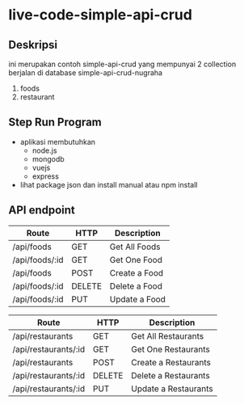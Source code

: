 # live-code-simple-api-crud

## Deskripsi
ini merupakan contoh simple-api-crud yang mempunyai 2 collection berjalan di database simple-api-crud-nugraha
1. foods
1. restaurant


## Step Run Program
* aplikasi membutuhkan
  * node.js
  * mongodb
  * vuejs
  * express
* lihat package json dan install manual atau npm install


## API endpoint

Route | HTTP |Description
------ | ----- | -------
/api/foods | GET | Get All Foods
/api/foods/:id | GET | Get One Food
/api/foods | POST | Create a Food
/api/foods/:id | DELETE | Delete a Food
/api/foods/:id | PUT | Update a Food



Route | HTTP |Description
------ | ----- | -------
/api/restaurants | GET | Get All Restaurants
/api/restaurants/:id | GET | Get One Restaurants
/api/restaurants | POST | Create a Restaurants
/api/restaurants/:id | DELETE | Delete a Restaurants
/api/restaurants/:id | PUT | Update a Restaurants
